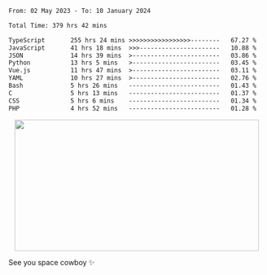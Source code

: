 
 <!--START_SECTION:waka-->

```txt
From: 02 May 2023 - To: 10 January 2024

Total Time: 379 hrs 42 mins

TypeScript       255 hrs 24 mins >>>>>>>>>>>>>>>>>--------   67.27 %
JavaScript       41 hrs 18 mins  >>>----------------------   10.88 %
JSON             14 hrs 39 mins  >------------------------   03.86 %
Python           13 hrs 5 mins   >------------------------   03.45 %
Vue.js           11 hrs 47 mins  >------------------------   03.11 %
YAML             10 hrs 27 mins  >------------------------   02.76 %
Bash             5 hrs 26 mins   -------------------------   01.43 %
C                5 hrs 13 mins   -------------------------   01.37 %
CSS              5 hrs 6 mins    -------------------------   01.34 %
PHP              4 hrs 52 mins   -------------------------   01.28 %
```

<!--END_SECTION:waka-->
 
 
 <!--
 <p align="center">
           <img src="https://wakatime.com/share/@b21fb822-1b1e-4a56-b3ac-d647f03795fd/3d8fc332-54a6-4d29-9469-965955d6e018.svg"/>
 </p>
 <p align="center">
  <img src="https://wakatime.com/share/@b21fb822-1b1e-4a56-b3ac-d647f03795fd/5d7b153c-4137-40c1-8270-25e516f9619c.svg"/>
 </p>
 -->
 <div style="display: flex; width: 100%; justify-content:center;">
   <img align="center" src="https://media.giphy.com/media/11KzOet1ElBDz2/giphy.gif" width="480" height="258" /> 

 </div>

See you space cowboy ✨ 


 
